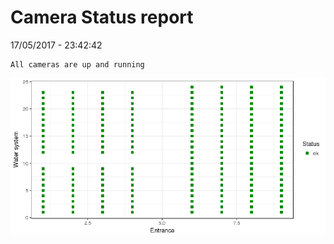 Camera Status report
================
17/05/2017 - 23:42:42

    All cameras are up and running

![](camreport_files/figure-markdown_github/unnamed-chunk-2-1.png)
